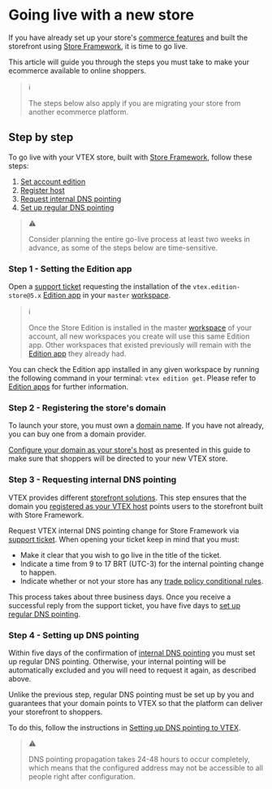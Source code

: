 # Going live with a new store

If you have already set up your store's [commerce features](https://help.vtex.com/tracks) and built the storefront using [Store Framework](https://developers.vtex.com/vtex-developer-docs/docs/vtex-io-documentation-what-is-vtex-store-framework), it is time to go live.

This article will guide you through the steps you must take to make your ecommerce available to online shoppers.

> ℹ️
>
> The steps below also apply if you are migrating your store from another ecommerce platform.

## Step by step

To go live with your VTEX store, built with [Store Framework](https://developers.vtex.com/vtex-developer-docs/docs/vtex-io-documentation-what-is-vtex-store-framework), follow these steps:
1. [Set account edition](#step-1---setting-the-edition-app)
2. [Register host](#step-2---registering-the-store's-domain)
3. [Request internal DNS pointing](#step-3---requesting-internal-dns-pointing)
4. [Set up regular DNS pointing](#step-4---setting-up-dns-pointing)

> ⚠️
>
> Consider planning the entire go-live process at least two weeks in advance, as some of the steps below are time-sensitive.

### Step 1 - Setting the Edition app

Open a [support ticket](https://help.vtex.com/en/support) requesting the installation of the `vtex.edition-store@5.x` [Edition app](https://developers.vtex.com/vtex-developer-docs/docs/vtex-io-documentation-edition-app) in your `master` [workspace](https://developers.vtex.com/vtex-developer-docs/docs/vtex-io-documentation-workspace).

> ℹ️
>
> Once the Store Edition is installed in the master [workspace](https://developers.vtex.com/vtex-developer-docs/docs/vtex-io-documentation-workspace) of your account, all new workspaces you create will use this same Edition app. Other workspaces that existed previously will remain with the [Edition app](https://developers.vtex.com/vtex-developer-docs/docs/vtex-io-documentation-edition-app) they already had.

You can check the Edition app installed in any given workspace by running the following command in your terminal: `vtex edition get`. Please refer to [Edition apps](https://developers.vtex.com/vtex-developer-docs/docs/vtex-io-documentation-edition-app) for further information.

### Step 2 - Registering the store's domain

To launch your store, you must own a [domain name](https://en.wikipedia.org/wiki/Domain_name). If you have not already, you can buy one from a domain provider.

[Configure your domain as your store's host](https://help.vtex.com/en/tutorial/configuring-domains-in-license-manager--tutorials_2450) as presented in this guide to make sure that shoppers will be directed to your new VTEX store.

### Step 3 - Requesting internal DNS pointing

VTEX provides different [storefront solutions](https://help.vtex.com/tracks/cms--2YcpgIljVaLVQYMzxQbc3z). This step ensures that the domain you [registered as your VTEX host](#step-2---registering-the-store's-domain) points users to the storefront built with Store Framework.

Request VTEX internal DNS pointing change for Store Framework via [support ticket](https://help.vtex.com/en/support). When opening your ticket keep in mind that you must:

- Make it clear that you wish to go live in the title of the ticket.
- Indicate a time from 9 to 17 BRT (UTC-3) for the internal pointing change to happen.
- Indicate whether or not your store has any [trade policy conditional rules](https://help.vtex.com/en/tutorial/criar-uma-politica-comercial--563tbcL0TYKEKeOY4IAgAE).

This process takes about three business days. Once you receive a successful reply from the support ticket, you have five days to [set up regular DNS pointing](#step-4---setting-up-dns-pointing).

### Step 4 - Setting up DNS pointing

Within five days of the confirmation of [internal DNS pointing](#step-3---requesting-internal-dns-pointing) you must set up regular DNS pointing.  Otherwise, your internal pointing will be automatically excluded and you will need to request it again, as described above.

Unlike the previous step, regular DNS pointing must be set up by you and guarantees that your domain points to VTEX so that the platform can deliver your storefront to shoppers.

To do this, follow the instructions in [Setting up DNS pointing to VTEX](https://help.vtex.com/en/tutorial/configuring-dns-pointing-to-vtex--tutorials_4280).

> ⚠️ 
>
> DNS pointing propagation takes 24-48 hours to occur completely, which means that the configured address may not be accessible to all people right after configuration. 
